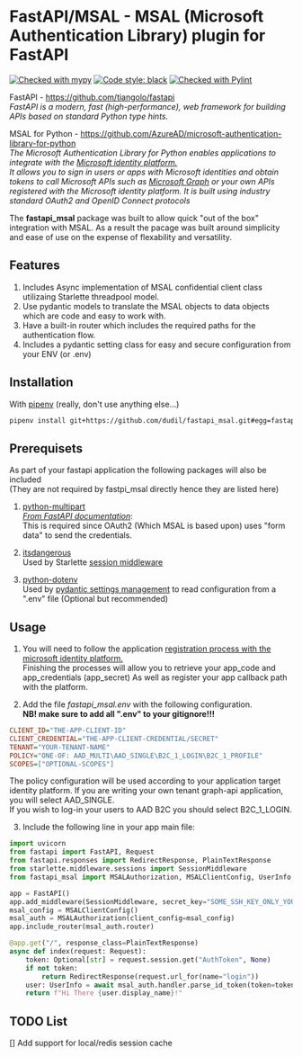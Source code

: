 # FastAPI/MSAL - MSAL (Microsoft Authentication Library) plugin for FastAPI
[![Checked with mypy](http://www.mypy-lang.org/static/mypy_badge.svg)](http://mypy-lang.org/)
[![Code style: black](https://img.shields.io/badge/code%20style-black-000000.svg)](https://github.com/psf/black)
[![Checked with Pylint](https://github.com/dudil/fastapi_msal/actions/workflows/lint.yml/badge.svg)](https://github.com/dudil/fastapi_msal/actions/workflows/lint.yml)

FastAPI - https://github.com/tiangolo/fastapi  
_FastAPI is a modern, fast (high-performance), web framework for building APIs based on standard Python type hints._  

MSAL for Python - https://github.com/AzureAD/microsoft-authentication-library-for-python  
_The Microsoft Authentication Library for Python enables applications to integrate with the 
[Microsoft identity platform.](https://aka.ms/aaddevv2)  
It allows you to sign in users or apps with Microsoft identities
and obtain tokens to call Microsoft APIs such as [Microsoft Graph](https://graph.microsoft.io/) 
or your own APIs registered with the Microsoft identity platform. 
It is built using industry standard OAuth2 and OpenID Connect protocols_

The **fastapi_msal** package was built to allow quick "out of the box" integration with MSAL.
As a result the pacage was built around simplicity and ease of use on the expense of flexability and versatility.

## Features
1. Includes Async implementation of MSAL confidential client class utilizaing Starlette threadpool model.
1. Use pydantic models to translate the MSAL objects to data objects which are code and easy to work with.
1. Have a built-in router which includes the required paths for the authentication flow.
1. Includes a pydantic setting class for easy and secure configuration from your ENV (or .env)

## Installation
With [pipenv](https://pipenv.pypa.io/en/latest/) (really, don't use anything else...)
```bash
pipenv install git+https://github.com/dudil/fastapi_msal.git#egg=fastapi_msal
```

## Prerequisets
As part of your fastapi application the following packages will also be included  
(They are not required by fastpi_msal directly hence they are listed here)
1. [python-multipart](https://andrew-d.github.io/python-multipart/)  
_[From FastAPI documentation](https://fastapi.tiangolo.com/tutorial/security/first-steps/#run-it)_:  
This is required since OAuth2 (Which MSAL is based upon) uses "form data" to send the credentials.

1. [itsdangerous](https://github.com/pallets/itsdangerous)  
Used by Starlette [session middleware](https://www.starlette.io/middleware/)

1. [python-dotenv](https://github.com/theskumar/python-dotenv)  
Used by [pydantic settings management](https://pydantic-docs.helpmanual.io/usage/settings/) 
   to read configuration from a ".env" file (Optional but recommended)

## Usage
1. You will need to follow the application [registration process
with the microsoft identity platform.](https://docs.microsoft.com/azure/active-directory/develop/quickstart-v2-register-an-app)  
Finishing the processes will allow you to retrieve your app_code and app_credentials (app_secret)
As well as register your app callback path with the platform.

2. Add the file _fastapi_msal.env_ with the following configuration.  
**NB! make sure to add all ".env" to your gitignore!!!**
```ini
CLIENT_ID="THE-APP-CLIENT-ID"
CLIENT_CREDENTIAL="THE-APP-CLIENT-CREDENTIAL/SECRET"
TENANT="YOUR-TENANT-NAME"
POLICY="ONE-OF: AAD_MULTI\AAD_SINGLE\B2C_1_LOGIN\B2C_1_PROFILE"
SCOPES=["OPTIONAL-SCOPES"]
```
The policy configuration will be used according to your application target identity platform.
If you are writing your own tenant graph-api application, you will select AAD_SINGLE.  
If you wish to log-in your users to AAD B2C you should select B2C_1_LOGIN.

3. Include the following line in your app main file:
``` python
import uvicorn
from fastapi import FastAPI, Request
from fastapi.responses import RedirectResponse, PlainTextResponse
from starlette.middleware.sessions import SessionMiddleware
from fastapi_msal import MSALAuthorization, MSALClientConfig, UserInfo 

app = FastAPI()
app.add_middleware(SessionMiddleware, secret_key="SOME_SSH_KEY_ONLY_YOU_KNOW")
msal_config = MSALClientConfig()
msal_auth = MSALAuthorization(client_config=msal_config)
app.include_router(msal_auth.router)

@app.get("/", response_class=PlainTextResponse)
async def index(request: Request):
    token: Optional[str] = request.session.get("AuthToken", None)
    if not token:
        return RedirectResponse(request.url_for(name="login"))
    user: UserInfo = await msal_auth.handler.parse_id_token(token=token)
    return f"Hi There {user.display_name}!"
```
## TODO List
[] Add support for local/redis session cache
